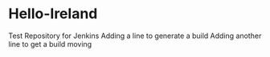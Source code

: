 # Hello-Ireland
Test Repository for Jenkins
Adding a line to generate a build
Adding another line to get a build moving
